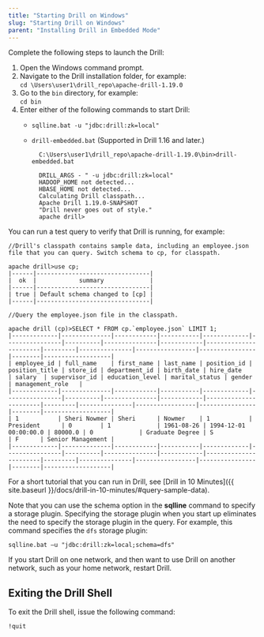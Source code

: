 ```yaml
---
title: "Starting Drill on Windows"
slug: "Starting Drill on Windows"
parent: "Installing Drill in Embedded Mode"
---
```

Complete the following steps to launch the Drill:

1. Open the Windows command prompt.  
2. Navigate to the Drill installation folder, for example:  
`cd \Users\user1\drill_repo\apache-drill-1.19.0` 
3. Go to the `bin` directory, for example:  
`cd bin`
4. Enter either of the following commands to start Drill:     
	- `sqlline.bat -u "jdbc:drill:zk=local"`  
    - `drill-embedded.bat` (Supported in Drill 1.16 and later.)  

			C:\Users\user1\drill_repo\apache-drill-1.19.0\bin>drill-embedded.bat
		
			DRILL_ARGS - " -u jdbc:drill:zk=local"
			HADOOP_HOME not detected...
			HBASE_HOME not detected...
			Calculating Drill classpath...
			Apache Drill 1.19.0-SNAPSHOT
			"Drill never goes out of style."
			apache drill>

You can run a test query to verify that Drill is running, for example:  

	//Drill's classpath contains sample data, including an employee.json file that you can query. Switch schema to cp, for classpath.  
 
	apache drill>use cp;
	|------|--------------------------------|
	|  ok  |            summary             |
	|------|--------------------------------|
	| true | Default schema changed to [cp] |
	|------|--------------------------------|  

	//Query the employee.json file in the classpath.

	apache drill (cp)>SELECT * FROM cp.`employee.json` LIMIT 1;
	|-------------|--------------|------------|-----------|-------------|----------------|----------|---------------|------------|-----------------------|---------|---------------|-----------------|----------------|--------|-------------------|
	| employee_id | full_name    | first_name | last_name | position_id | position_title | store_id | department_id | birth_date | hire_date             | salary  | supervisor_id | education_level | marital_status | gender | management_role   |
	|-------------|--------------|------------|-----------|-------------|----------------|----------|---------------|------------|-----------------------|---------|---------------|-----------------|----------------|--------|-------------------|
	| 1           | Sheri Nowmer | Sheri      | Nowmer    | 1           | President      | 0        | 1             | 1961-08-26 | 1994-12-01 00:00:00.0 | 80000.0 | 0             | Graduate Degree | S              | F      | Senior Management |
	|-------------|--------------|------------|-----------|-------------|----------------|----------|---------------|------------|-----------------------|---------|---------------|-----------------|----------------|--------|-------------------|


For a short tutorial that you can run in Drill, see [Drill in 10 Minutes]({{ site.baseurl }}/docs/drill-in-10-minutes/#query-sample-data).

Note that you can use the schema option in the **sqlline** command to specify a storage plugin. Specifying the storage plugin when you start up eliminates the need to specify the storage plugin in the query. For example, this command specifies the `dfs` storage plugin:

	sqlline.bat –u "jdbc:drill:zk=local;schema=dfs"

If you start Drill on one network, and then want to use Drill on another network, such as your home network, restart Drill.

## Exiting the Drill Shell

To exit the Drill shell, issue the following command:

	!quit	

